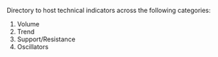 Directory to host technical indicators across the following categories:
1. Volume
2. Trend
3. Support/Resistance
4. Oscillators
